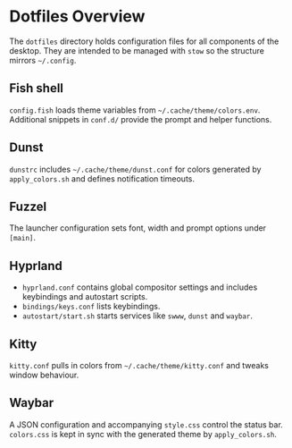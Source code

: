 # Dotfiles Overview

The `dotfiles` directory holds configuration files for all components of the desktop. They are intended to be managed with `stow` so the structure mirrors `~/.config`.

## Fish shell

`config.fish` loads theme variables from `~/.cache/theme/colors.env`. Additional snippets in `conf.d/` provide the prompt and helper functions.

## Dunst

`dunstrc` includes `~/.cache/theme/dunst.conf` for colors generated by `apply_colors.sh` and defines notification timeouts.

## Fuzzel

The launcher configuration sets font, width and prompt options under `[main]`.

## Hyprland

- `hyprland.conf` contains global compositor settings and includes keybindings and autostart scripts.
- `bindings/keys.conf` lists keybindings.
- `autostart/start.sh` starts services like `swww`, `dunst` and `waybar`.

## Kitty

`kitty.conf` pulls in colors from `~/.cache/theme/kitty.conf` and tweaks window behaviour.

## Waybar

A JSON configuration and accompanying `style.css` control the status bar. `colors.css` is kept in sync with the generated theme by `apply_colors.sh`.
